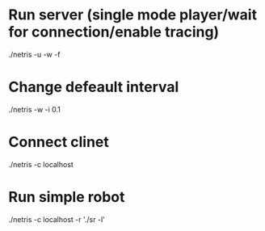 # Run server (single mode player/wait for connection/enable tracing)
./netris -u -w -f

# Change defeault interval
./netris -w -i 0.1

# Connect clinet
./netris -c localhost

# Run simple robot
./netris -c localhost -r './sr -l'
